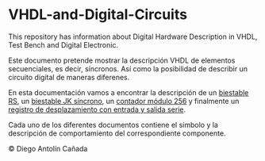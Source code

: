 # VHDL-and-Digital-Circuits
This repository has information about Digital Hardware Description in VHDL, Test Bench and Digital Electronic.

Este documento pretende mostrar la descripción VHDL de elementos secuenciales, es decir, síncronos. Así como la posibilidad de describir un circuito digital de maneras diferenes.

En esta documentación vamos a encontrar la descripción de un [biestable RS](/Biestable-RS.md), un [biestable JK síncrono](/Biestable-JK.md), un [contador módulo 256](/ContadorMod256.md) y finalmente un [registro de desplazamiento con entrada y salida serie](/RegistroDesplazamientoSerie.md).

Cada uno de los diferentes documentos contiene el símbolo y la descripción de comportamiento del correspondiente componente.

&copy; Diego Antolín Cañada
